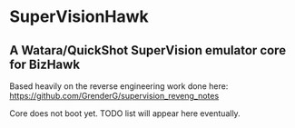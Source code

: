 ﻿# SuperVisionHawk
## A Watara/QuickShot SuperVision emulator core for BizHawk

Based heavily on the reverse engineering work done here: https://github.com/GrenderG/supervision_reveng_notes

Core does not boot yet. TODO list will appear here eventually.